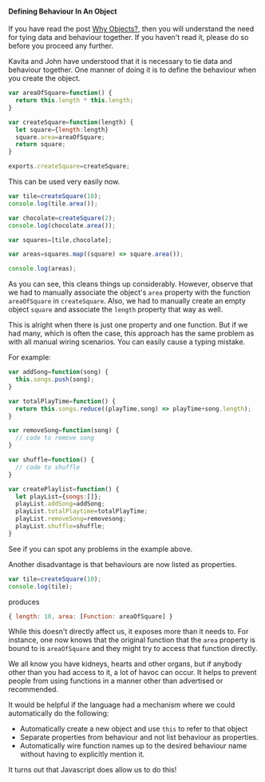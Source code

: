 #### Defining Behaviour In An Object

If you have read the post [Why Objects?](why_objects), then you will understand the need for tying data and behaviour together. If you haven't read it, please do so before you proceed any further.

Kavita and John have understood that it is necessary to tie data and behaviour together. One manner of doing it is to define the behaviour when you create the object.

```javascript
var areaOfSquare=function() {
  return this.length * this.length;
}

var createSquare=function(length) {
  let square={length:length}
  square.area=areaOfSquare;
  return square;
}

exports.createSquare=createSquare;
```

This can be used very easily now.

```javascript
var tile=createSquare(10);
console.log(tile.area());

var chocolate=createSquare(2);
console.log(chocolate.area());

var squares=[tile,chocolate];

var areas=squares.map((square) => square.area());

console.log(areas);
```

As you can see, this cleans things up considerably. However, observe that we had to manually associate the object's `area` property with the function `areaOfSquare` in `createSquare`. Also, we had to manually create an empty object `square` and associate the `length` property that way as well.

This is alright when there is just one property and one function. But if we had many, which is often the case, this approach has the same problem as with all manual wiring scenarios. You can easily cause a typing mistake.


For example:
```javascript
var addSong=function(song) {
  this.songs.push(song);
}

var totalPlayTime=function() {
  return this.songs.reduce((playTime,song) => playTime+song.length);
}

var removeSong=function(song) {
  // code to remove song
}

var shuffle=function() {
  // code to shuffle
}

var createPlaylist=function() {
  let playList={songs:[]};
  playList.addSong=addSong;
  playList.totalPlaytime=totalPlayTime;
  playList.removeSong=removesong;
  playList.shuffle=shuffle;
}
```

See if you can spot any problems in the example above.

Another disadvantage is that behaviours are now listed as properties.

```javascript
var tile=createSquare(10);
console.log(tile);
```

produces

```javascript
{ length: 10, area: [Function: areaOfSquare] }
```

While this doesn't directly affect us, it exposes more than it needs to. For instance, one now knows that the original function that the `area` property is bound to is `areaOfSquare` and they might try to access that function directly.

We all know you have kidneys, hearts and other organs, but if anybody other than you had access to it, a lot of havoc can occur. It helps to prevent people from using functions in a manner other than advertised or recommended.

It would be helpful if the language had a mechanism where we could automatically do the following:

* Automatically create a new object and use `this` to refer to that object
* Separate properties from behaviour and not list behaviour as properties.
* Automatically wire function names up to the desired behaviour name without having to explicitly mention it.

It turns out that Javascript does allow us to do this!
